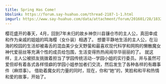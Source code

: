 ```yaml
---
title: Spring Has Come!
bbslink: https://forum.say-huahuo.com/thread-2187-1-1.html
imgurl: https://www.say-huahuo.com/data/attachment/forum/201601/28/183229qlvlx3s210aa2420.jpg
---
```


樱花盛开的春天，4月，回到7年未归的故乡神奈川县镰仓市的主人公，真田幸成和作为亲戚的姐姐的鸣海樱（女仆装）相遇了。
想要平静地生活的主人公，在沿海的校园的生活却被毒舌的混血美少女天野萤和最喜欢现代科学和网购的懒散魔女神代爱丽丝等充满个性的成员给包围，生活变得热热闹闹华华丽丽的了。
就这样，主人公被损友挑拨着担当了学园传统活动--学园小姐的实行委员。并与虽然可爱但却有着各式各样怪癖的学园小姐参加者们交流，然后发生了各种各样的有趣事件（麻烦事）。
借助着魔女的力量的同时，现在，你和“她”的，笑脸和和平和热情和爱的故事，开始了。<!--more-->
